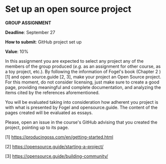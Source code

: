 # Set up an open source project

**GROUP ASSIGNMENT**

**Deadline**: September 27

**How to submit**: GitHub project set up

**Value**: 10%



In this assignment you are expected to select any project any of the members of the group produced (*e.g.* as an assignment for other course, as a toy project, etc.). By following the information of Fogel's book (Chapter 2 ) [1] and open source.guide [2, 3], make your project an Open Source project. For this moment, do not consider licensing, just make sure to create a good page, providing meaningful and complete documentation, and analyzing the items cited by the references aforementioned.

You will be evaluated taking into consideration how adherent you project is with what is presented by Fogel and opensource.guide. The content of the pages created will be evaluated as essays. 



Please, open an issue in the course's GitHub advising that you created the project, pointing up to its page.



[1] https://producingoss.com/en/getting-started.html

[2] https://opensource.guide/starting-a-project/

[3] https://opensource.guide/building-community/